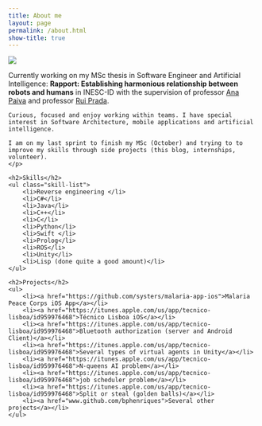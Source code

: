 ```yaml
---
title: About me
layout: page
permalink: /about.html
show-title: true
---
```


<img class="circular" src="{{ site.author.profile-image }}"/> 

<div class="text-justified">
    <p>
    Currently working on my MSc thesis in Software Engineer and Artificial Intelligence: <b>Rapport: Establishing harmonious relationship between robots and humans</b> in INESC-ID with the supervision of professor <a href="http://gaips.inesc-id.pt/~apaiva/Ana_Paiva_Site_2/Home.html">Ana Paiva</a> and professor <a href="http://gaips.inesc-id.pt/component/gaips/people/displayPerson/8/11">Rui Prada</a>.

    Curious, focused and enjoy working within teams. I have special interest in Software Architecture, mobile applications and artificial intelligence.

    I am on my last sprint to finish my MSc (October) and trying to to improve my skills through side projects (this blog, internships, volunteer).
    </p>

    <h2>Skills</h2>
    <ul class="skill-list">
        <li>Reverse engineering </li>
        <li>C#</li>
        <li>Java</li>
        <li>C++</li>
        <li>C</li>
        <li>Python</li>
        <li>Swift </li>
        <li>Prolog</li>
        <li>ROS</li>
        <li>Unity</li>
        <li>Lisp (done quite a good amount)</li>
    </ul>

    <h2>Projects</h2>
    <ul>
        <li><a href="https://github.com/systers/malaria-app-ios">Malaria Peace Corps iOS App</a></li>
        <li><a href="https://itunes.apple.com/us/app/tecnico-lisboa/id959976468">Técnico Lisboa iOS</a></li>
        <li><a href="https://itunes.apple.com/us/app/tecnico-lisboa/id959976468">Bluetooth authorization (server and Android Client)</a></li>
        <li><a href="https://itunes.apple.com/us/app/tecnico-lisboa/id959976468">Several types of virtual agents in Unity</a></li>
        <li><a href="https://itunes.apple.com/us/app/tecnico-lisboa/id959976468">N-queens AI problem</a></li>
        <li><a href="https://itunes.apple.com/us/app/tecnico-lisboa/id959976468">job scheduler problem</a></li>        
        <li><a href="https://itunes.apple.com/us/app/tecnico-lisboa/id959976468">Split or steal (golden balls)</a></li>
        <li><a href="www.github.com/bphenriques">Several other projects</a></li>
    </ul>
</div>